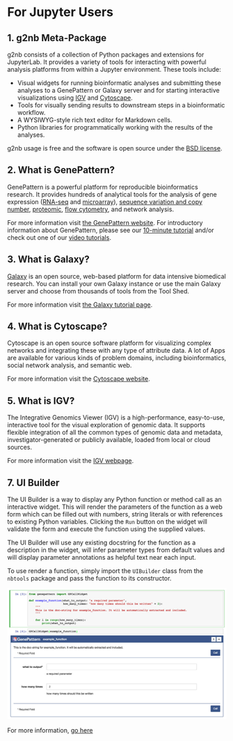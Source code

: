 # For Jupyter Users

## 1. g2nb Meta-Package

g2nb consists of a collection of Python packages and extensions for JupyterLab. It provides a variety
of tools for interacting with powerful analysis platforms from
within a Jupyter environment. These tools include:

*   Visual widgets for running bioinformatic analyses and submitting
    these analyses to a GenePattern or Galaxy server and for starting interactive visualizations using [IGV](https://igv.org) and [Cytoscape](https://cytoscape.org/).
*   Tools for visually sending results to downstream steps in a
    bioinformatic workflow.
*   A WYSIWYG-style rich text editor for Markdown cells.
*   Python libraries for programmatically working with the results of
    the analyses.

g2nb usage is free and the software is open source under the [BSD license](https://github.com/g2nb/g2nb/blob/main/LICENSE.txt).

## 2. What is GenePattern?

GenePattern is a powerful platform for reproducible bioinformatics
research. It provides hundreds of analytical tools for the analysis of
gene expression ([RNA-seq](http://genepattern.org/rna-seq-analysis) and [microarray](http://genepattern.org/gene-expression-analysis)), [sequence variation and copy
number](http://genepattern.org/variant-and-copy-number-analysis), [proteomic](http://genepattern.org/proteomics), [flow cytometry](http://genepattern.org/flow-cytometry), and network analysis.

For more information visit [the GenePattern website](http://genepattern.org/). For introductory
information about GenePattern, please see our [10-minute tutorial](http://software.broadinstitute.org/cancer/software/genepattern/quick-start) and/or
check out one of our [video tutorials](http://software.broadinstitute.org/cancer/software/genepattern/video-tutorials).

## 3. What is Galaxy?

[Galaxy](https://usegalaxy.org) is an open source, web-based platform for data intensive biomedical research. You can 
install your own Galaxy instance or use the main Galaxy server and choose from thousands of tools from the Tool Shed.

For more information visit [the Galaxy tutorial page](https://galaxyproject.org/tutorials/g101/).

## 4. What is Cytoscape?

Cytoscape is an open source software platform for visualizing complex networks and integrating these with any type of 
attribute data. A lot of Apps are available for various kinds of problem domains, including bioinformatics, social 
network analysis, and semantic web.

For more information visit the [Cytoscape website](https://cytoscape.org/).

## 5. What is IGV?

The Integrative Genomics Viewer (IGV) is a high-performance, easy-to-use, interactive tool for the visual exploration of 
genomic data. It supports flexible integration of all the common types of genomic data and metadata, investigator-generated 
or publicly available, loaded from local or cloud sources.

For more information visit the [IGV webpage](https://igv.org).

## 7. UI Builder

The UI Builder is a way to display any Python function or method call as
an interactive widget. This will render the parameters of the function
as a web form which can be filled out with numbers, string literals or
with references to existing Python variables. Clicking the `Run` button on
the widget will validate the form and execute the function using the
supplied values.

The UI Builder will use any existing docstring for the function as a
description in the widget, will infer parameter types from default
values and will display parameter annotations as helpful text near each
input.

To use render a function, simply import the `UIBuilder` class from the
`nbtools` package and pass the function to its constructor.

![image](img/call-widget.jpg)

For more information, [go here](https://docs.g2nb.org/en/latest/programmatic/#ui-builder)
